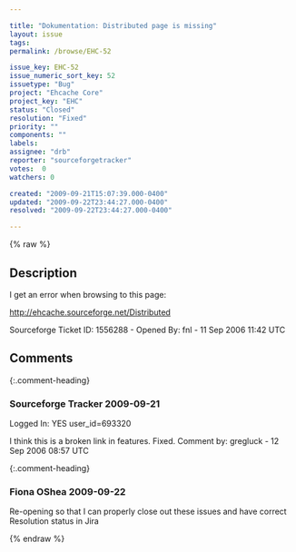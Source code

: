 ```yaml
---

title: "Dokumentation: Distributed page is missing"
layout: issue
tags: 
permalink: /browse/EHC-52

issue_key: EHC-52
issue_numeric_sort_key: 52
issuetype: "Bug"
project: "Ehcache Core"
project_key: "EHC"
status: "Closed"
resolution: "Fixed"
priority: ""
components: ""
labels: 
assignee: "drb"
reporter: "sourceforgetracker"
votes:  0
watchers: 0

created: "2009-09-21T15:07:39.000-0400"
updated: "2009-09-22T23:44:27.000-0400"
resolved: "2009-09-22T23:44:27.000-0400"

---
```




{% raw %}



## Description

<div markdown="1" class="description">

I get an error when browsing to this page:

http://ehcache.sourceforge.net/Distributed

Sourceforge Ticket ID: 1556288 - Opened By: fnl - 11 Sep 2006 11:42 UTC

</div>

## Comments


{:.comment-heading}
### **Sourceforge Tracker** <span class="date">2009-09-21</span>

<div markdown="1" class="comment">

Logged In: YES 
user\_id=693320

I think this is a broken link in features. Fixed.
Comment by: gregluck - 12 Sep 2006 08:57 UTC

</div>


{:.comment-heading}
### **Fiona OShea** <span class="date">2009-09-22</span>

<div markdown="1" class="comment">

Re-opening so that I can properly close out these issues and have correct Resolution status in Jira

</div>



{% endraw %}
